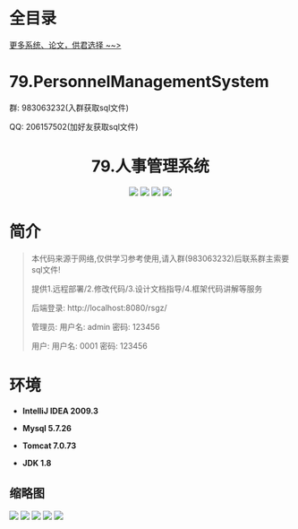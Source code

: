 # 全目录

[更多系统、论文，供君选择 ~~>](https://www.bitwise.net.cn)

# 79.PersonnelManagementSystem

<p>群: 983063232(入群获取sql文件)</p>
<p>QQ: 206157502(加好友获取sql文件)</p>

<p><h1 align="center">79.人事管理系统</h1></p>





<p align="center">
	<img src="https://img.shields.io/badge/jdk-1.8-orange.svg"/>
    <img src="https://img.shields.io/badge/servlet-5.x-lightgrey.svg"/>
    <img src="https://img.shields.io/badge/jdbc-3.x-blue.svg"/>
    <img src="https://img.shields.io/badge/jsp-3.x-yellow.svg"/>
</p>

# 简介


> 本代码来源于网络,仅供学习参考使用,请入群(983063232)后联系群主索要sql文件!
>
> 提供1.远程部署/2.修改代码/3.设计文档指导/4.框架代码讲解等服务
>
> 后端登录: http://localhost:8080/rsgz/
>
> 管理员: 用户名: admin 密码: 123456
> 
> 用户: 用户名: 0001  密码: 123456




# 环境

- <b>IntelliJ IDEA 2009.3</b>

- <b>Mysql 5.7.26</b>

- <b>Tomcat 7.0.73</b>

- <b>JDK 1.8</b>




## 缩略图

![](https://bitwise.oss-cn-heyuan.aliyuncs.com/2024/9/10/b04d0e5a-1410-450e-92c6-ea241809eec1.png)
![](https://bitwise.oss-cn-heyuan.aliyuncs.com/2024/9/10/eeef7509-c9db-4946-8c10-07c9e2dcb34f.png)
![](https://bitwise.oss-cn-heyuan.aliyuncs.com/2024/9/10/77b72155-c0ec-49f9-84fb-9557dd27c991.png)
![](https://bitwise.oss-cn-heyuan.aliyuncs.com/2024/9/10/b0570e5e-bc26-4b1d-af7f-3009ebedc9c0.png)
![](https://bitwise.oss-cn-heyuan.aliyuncs.com/2024/9/10/d0052124-f6e0-47e1-bca6-fcb28b2c56c0.png)




